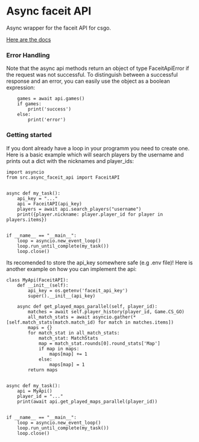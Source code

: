 # Async faceit API

Async wrapper for the faceit API for csgo.

[Here are the docs](https://async-faceit-api.readthedocs.io/en/latest/async_faceit_api.html)

### Error Handling

Note that the async api methods return an object of type FaceitApiError 
if the request was not successful. To distinguish between a successful 
response and an error, you can easily use the object as a boolean expression:
```
    games = await api.games()
    if games:
        print('success')
    else:
        print('error')
```

### Getting started

If you dont already have a loop in your programm you need to create one. 
Here is a basic example which will search players by the username and
prints out a dict with the nicknames and player_ids: 
```
import asyncio
from src.async_faceit_api import FaceitAPI


async def my_task():
    api_key = "..."
    api = FaceitAPI(api_key)
    players = await api.search_players("username")
    print({player.nickname: player.player_id for player in players.items})


if __name__ == "__main__":
    loop = asyncio.new_event_loop()
    loop.run_until_complete(my_task())
    loop.close()
```
Its recomended to store the api_key somewhere safe (e.g .env file)! 
Here is another example on how you can implement the api:

```
class MyApi(FaceitAPI):
    def __init__(self):
        api_key = os.getenv('faceit_api_key')
        super().__init__(api_key)

    async def get_played_maps_parallel(self, player_id):
        matches = await self.player_history(player_id, Game.CS_GO)
        all_match_stats = await asyncio.gather(*[self.match_stats(match.match_id) for match in matches.items])
        maps = {}
        for match_stat in all_match_stats:
            match_stat: MatchStats
            map = match_stat.rounds[0].round_stats['Map']
            if map in maps:
                maps[map] += 1
            else:
                maps[map] = 1
        return maps


async def my_task():
    api = MyApi()
    player_id = "..."
    print(await api.get_played_maps_parallel(player_id))


if __name__ == "__main__":
    loop = asyncio.new_event_loop()
    loop.run_until_complete(my_task())
    loop.close()
```
